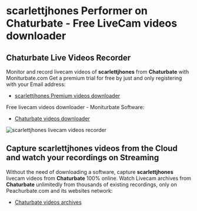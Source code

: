# scarlettjhones Performer on Chaturbate - Free LiveCam videos downloader

## Chaturbate Live Videos Recorder

Monitor and record livecam videos of **scarlettjhones** from **Chaturbate** with Moniturbate.com
Get a premium trial for free by just and only registering with your Email address:
* [scarlettjhones Premium videos downloader](https://moniturbate.com/request-demo-licence-key.html)

Free livecam videos downloader - Moniturbate Software:
* [Chaturbate videos downloader](https://moniturbate.com/moniturbate-download-software.html)

![scarlettjhones livecam videos recorder](https://peachurnet.com/templates/moniturbate-software.png)


## Capture scarlettjhones videos from the Cloud and watch your recordings on Streaming

Without the need of downloading a software, capture **scarlettjhones** livecam videos from **Chaturbate** 100% online.
Watch Livecam archives from **Chaturbate** unlimitedly from thousands of existing recordings, only on Peachurbate.com and its websites network:
* [Chaturbate videos archives](https://peachurnet.com/)